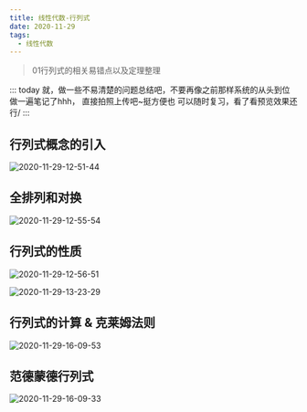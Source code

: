 ```yaml
---
title: 线性代数-行列式
date: 2020-11-29
tags:
  - 线性代数
--- 
```


> 01行列式的相关易错点以及定理整理

<!-- more -->
::: today
就，做一些不易清楚的问题总结吧，不要再像之前那样系统的从头到位做一遍笔记了hhh，
直接拍照上传吧~挺方便也
可以随时复习，看了看预览效果还行/
:::

## 行列式概念的引入

![2020-11-29-12-51-44](https://raw.githubusercontent.com/fengwei2002/Pictures_02/master/img/2020-11-29-12-51-44.jpg)

## 全排列和对换

![2020-11-29-12-55-54](https://raw.githubusercontent.com/fengwei2002/Pictures_02/master/img/2020-11-29-12-55-54.jpg)

## 行列式的性质

![2020-11-29-12-56-51](https://raw.githubusercontent.com/fengwei2002/Pictures_02/master/img/2020-11-29-12-56-51.jpg)

![2020-11-29-13-23-29](https://raw.githubusercontent.com/fengwei2002/Pictures_02/master/img/2020-11-29-13-23-29.jpg)

## 行列式的计算 & 克莱姆法则

![2020-11-29-16-09-53](https://raw.githubusercontent.com/fengwei2002/Pictures_02/master/img/2020-11-29-16-09-53.jpg)

## 范德蒙德行列式
 
![2020-11-29-16-09-33](https://raw.githubusercontent.com/fengwei2002/Pictures_02/master/img/2020-11-29-16-09-33.jpg)